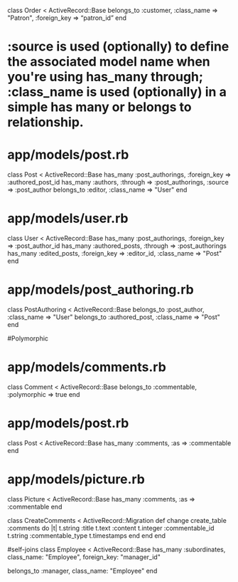 class Order < ActiveRecord::Base
  belongs_to :customer, :class_name => "Patron",
    :foreign_key => “patron_id”
end

# :source is used (optionally) to define the associated model name when you're using has_many  through; :class_name is used (optionally) in a simple has many or belongs to relationship.

# app/models/post.rb
class Post < ActiveRecord::Base
  has_many :post_authorings, :foreign_key => :authored_post_id
  has_many :authors, :through => :post_authorings, :source => :post_author
  belongs_to :editor, :class_name => "User"
end

# app/models/user.rb
class User < ActiveRecord::Base
  has_many :post_authorings, :foreign_key => :post_author_id
  has_many :authored_posts, :through => :post_authorings
  has_many :edited_posts, :foreign_key => :editor_id, :class_name => "Post"
end

# app/models/post_authoring.rb
class PostAuthoring < ActiveRecord::Base
  belongs_to :post_author, :class_name => "User"
  belongs_to :authored_post, :class_name => "Post"
end

#Polymorphic
# app/models/comments.rb
class Comment < ActiveRecord::Base
  belongs_to :commentable, :polymorphic => true
end

# app/models/post.rb
class Post < ActiveRecord::Base
  has_many :comments, :as => :commentable
end

# app/models/picture.rb
class Picture < ActiveRecord::Base
  has_many :comments, :as => :commentable
end

class CreateComments < ActiveRecord::Migration
  def change
    create_table :comments do |t|
      t.string :title
      t.text :content
      t.integer :commentable_id
      t.string :commentable_type
      t.timestamps
    end
  end
end

#self-joins
class Employee < ActiveRecord::Base
  has_many :subordinates, class_name: "Employee",
                          foreign_key: "manager_id"

  belongs_to :manager, class_name: "Employee"
end

